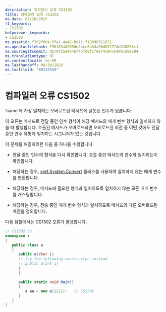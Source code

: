 ```yaml
---
description: 컴파일러 오류 CS1502
title: 컴파일러 오류 CS1502
ms.date: 07/20/2015
f1_keywords:
- CS1502
helpviewer_keywords:
- CS1502
ms.assetid: f302f00a-5fe1-4e42-b91c-f185d6311671
ms.openlocfilehash: 7961054d2650e24cc6b34a50d837774e820281c1
ms.sourcegitcommit: d579fb5e4b46745fd0f1f8874c94c6469ce58604
ms.translationtype: HT
ms.contentlocale: ko-KR
ms.lasthandoff: 08/30/2020
ms.locfileid: "89132549"
---
```

# <a name="compiler-error-cs1502"></a>컴파일러 오류 CS1502
‘name’에 가장 일치하는 오버로드된 메서드에 잘못된 인수가 있습니다.  
  
 이 오류는 메서드로 전달 중인 인수 형식이 해당 메서드의 매개 변수 형식과 일치하지 않을 때 발생합니다. 호출된 메서드가 오버로드되면 오버로드된 버전 중 어떤 것에도 전달 중인 인수 유형과 일치하는 시그니처가 없는 것입니다.  
  
 이 문제를 해결하려면 다음 중 하나를 수행합니다.  
  
- 전달 중인 인수의 형식을 다시 확인합니다. 호출 중인 메서드의 인수와 일치하는지 확인합니다.  
  
- 해당하는 경우, <xref:System.Convert> 클래스를 사용하여 일치하지 않는 매개 변수를 변환합니다.  
  
- 해당하는 경우, 메서드에 필요한 형식과 일치하도록 일치하지 않는 모든 매개 변수를 캐스팅합니다.  
  
- 해당하는 경우, 전송 중인 매개 변수 형식과 일치하도록 메서드의 다른 오버로드된 버전을 정의합니다.  
  
 다음 샘플에서는 CS1502 오류가 발생합니다.  
  
```csharp  
// CS1502.cs  
namespace x  
{  
   public class a  
   {  
      public a(char i)  
      // try the following constructor instead  
      // public a(int i)  
      {  
      }  
  
      public static void Main()  
      {  
         a aa = new a(2222);   // CS1502  
      }  
   }  
}  
```
